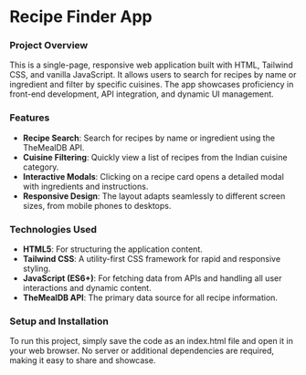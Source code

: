 # **Recipe Finder App**

### **Project Overview**

This is a single-page, responsive web application built with HTML, Tailwind CSS, and vanilla JavaScript. It allows users to search for recipes by name or ingredient and filter by specific cuisines. The app showcases proficiency in front-end development, API integration, and dynamic UI management.

### **Features**

* **Recipe Search**: Search for recipes by name or ingredient using the TheMealDB API.  
* **Cuisine Filtering**: Quickly view a list of recipes from the Indian cuisine category.  
* **Interactive Modals**: Clicking on a recipe card opens a detailed modal with ingredients and instructions.  
* **Responsive Design**: The layout adapts seamlessly to different screen sizes, from mobile phones to desktops.

### **Technologies Used**

* **HTML5**: For structuring the application content.  
* **Tailwind CSS**: A utility-first CSS framework for rapid and responsive styling.  
* **JavaScript (ES6+)**: For fetching data from APIs and handling all user interactions and dynamic content.  
* **TheMealDB API**: The primary data source for all recipe information.

### **Setup and Installation**

To run this project, simply save the code as an index.html file and open it in your web browser. No server or additional dependencies are required, making it easy to share and showcase.